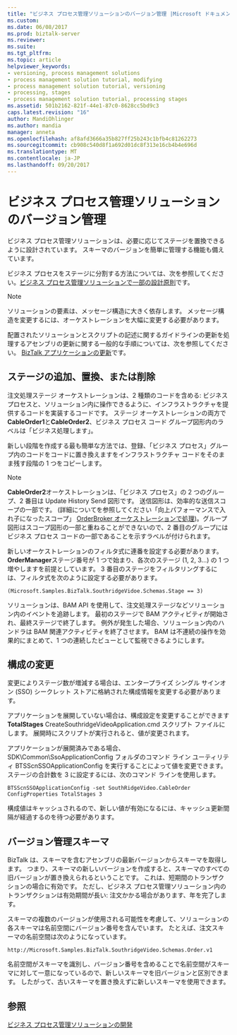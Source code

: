 ```yaml
---
title: "ビジネス プロセス管理ソリューションのバージョン管理 |Microsoft ドキュメント"
ms.custom: 
ms.date: 06/08/2017
ms.prod: biztalk-server
ms.reviewer: 
ms.suite: 
ms.tgt_pltfrm: 
ms.topic: article
helpviewer_keywords:
- versioning, process management solutions
- process management solution tutorial, modifying
- process management solution tutorial, versioning
- processing, stages
- process management solution tutorial, processing stages
ms.assetid: 501b2162-821f-44e1-87c0-8628cc5bd9c3
caps.latest.revision: "16"
author: MandiOhlinger
ms.author: mandia
manager: anneta
ms.openlocfilehash: af8afd3666a35b827ff25b243c1bfb4c81262273
ms.sourcegitcommit: cb908c540d8f1a692d01dc8f313e16cb4b4e696d
ms.translationtype: MT
ms.contentlocale: ja-JP
ms.lasthandoff: 09/20/2017
---
```

# <a name="versioning-the-business-process-management-solution"></a>ビジネス プロセス管理ソリューションのバージョン管理
ビジネス プロセス管理ソリューションは、必要に応じてステージを置換できるように設計されています。 スキーマのバージョンを簡単に管理する機能も備えています。  
  
 ビジネス プロセスをステージに分割する方法については、次を参照してください。[ビジネス プロセス管理ソリューションで一部の設計原則](../core/some-design-principles-in-the-business-process-management-solution.md)です。  
  
> [!NOTE]
>  ソリューションの要素は、メッセージ構造に大きく依存します。 メッセージ構造を変更するには、オーケストレーションを大幅に変更する必要があります。  
  
 配置されたソリューションとスクリプトの記述に関するガイドラインの更新を処理するアセンブリの更新に関する一般的な手順については、次を参照してください。 [BizTalk アプリケーションの更新](../core/updating-biztalk-applications.md)です。  
  
## <a name="adding-replacing-or-removing-stages"></a>ステージの追加、置換、または削除  
 注文処理ステージ オーケストレーションは、2 種類のコードを含める: ビジネス プロセスと、ソリューション内に操作できるように、インフラストラクチャを提供するコードを実装するコードです。 ステージ オーケストレーションの両方で**CableOrder1**と**CableOrder2**、ビジネス プロセス コード グループ図形内のラベルは「ビジネス処理します」。  
  
 新しい段階を作成する最も簡単な方法では、登録、「ビジネス プロセス」グループ内のコードをコードに置き換えますをインフラストラクチャ コードをそのまま残す段階の 1 つをコピーします。  
  
> [!NOTE]
>  **CableOrder2**オーケストレーションは、「ビジネス プロセス」の 2 つのグループ、2 番目は Update History Send 図形です。 送信図形は、効率的な送信スコープの一部です。 (詳細についてを参照してください「向上パフォーマンスで入れ子になったスコープ」 [OrderBroker オーケストレーションで処理](../core/processing-in-the-orderbroker-orchestration.md))。グループ図形はスコープ図形の一部と重ねることができないので、2 番目のグループにはビジネス プロセス コードの一部であることを示すラベルが付けられます。  
  
 新しいオーケストレーションのフィルタ式に連番を設定する必要があります。 **OrderManager**ステージ番号が 1 つで始まり、各次のステージ (1, 2, 3...) の 1 つ増やしますを前提としています。 3 番目のステージをフィルタリングするには、フィルタ式を次のように設定する必要があります。  
  
 `(Microsoft.Samples.BizTalk.SouthridgeVidoe.Schemas.Stage == 3)`  
  
 ソリューションは、BAM API を使用して、注文処理ステージなどソリューション内のイベントを追跡します。 最初のステージで BAM アクティビティが開始され、最終ステージで終了します。 例外が発生した場合、ソリューション内のハンドラは BAM 関連アクティビティを終了させます。 BAM は不連続の操作を効果的にまとめて、1 つの連続したビューとして監視できるようにします。  
  
## <a name="changing-configuration"></a>構成の変更  
 変更によりステージ数が増減する場合は、エンタープライズ シングル サインオン (SSO) シークレット ストアに格納された構成情報を変更する必要があります。  
  
 アプリケーションを展開していない場合は、構成設定を変更することができます**TotalStages** CreateSouthridgeVideoApplication.cmd スクリプト ファイルにします。 展開時にスクリプトが実行されると、値が変更されます。  
  
 アプリケーションが展開済みである場合、SDK\Common\SsoApplicationConfig フォルダのコマンド ライン ユーティリティ BTSScnSSOApplicationConfig を実行することによって値を変更できます。 ステージの合計数を 3 に設定するには、次のコマンド ラインを使用します。  
  
 `BTSScnSSOApplicationConfig -set SouthRidgeVideo.CableOrder ConfigProperties TotalStages 3`  
  
 構成値はキャッシュされるので、新しい値が有効になるには、キャッシュ更新間隔が経過するのを待つ必要があります。  
  
## <a name="versioning-schemas"></a>バージョン管理スキーマ  
 BizTalk は、スキーマを含むアセンブリの最新バージョンからスキーマを取得します。 つまり、スキーマの新しいバージョンを作成すると、スキーマのすべての旧バージョンが置き換えられるということです。 これは、短期間のトランザクションの場合に有効です。 ただし、ビジネス プロセス管理ソリューション内のトランザクションは有効期間が長い: 注文かかる場合があります、年を完了します。  
  
 スキーマの複数のバージョンが使用される可能性を考慮して、ソリューションの各スキーマは名前空間にバージョン番号を含んでいます。 たとえば、注文スキーマの名前空間は次のようになっています。  
  
```  
http://Microsoft.Samples.BizTalk.SouthridgeVideo.Schemas.Order.v1  
```  
  
 名前空間がスキーマを識別し、バージョン番号を含めることで名前空間がスキーマに対して一意になっているので、新しいスキーマを旧バージョンと区別できます。 したがって、古いスキーマを置き換えずに新しいスキーマを使用できます。  
  
## <a name="see-also"></a>参照  
 [ビジネス プロセス管理ソリューションの開発](../core/developing-a-business-process-management-solution.md)